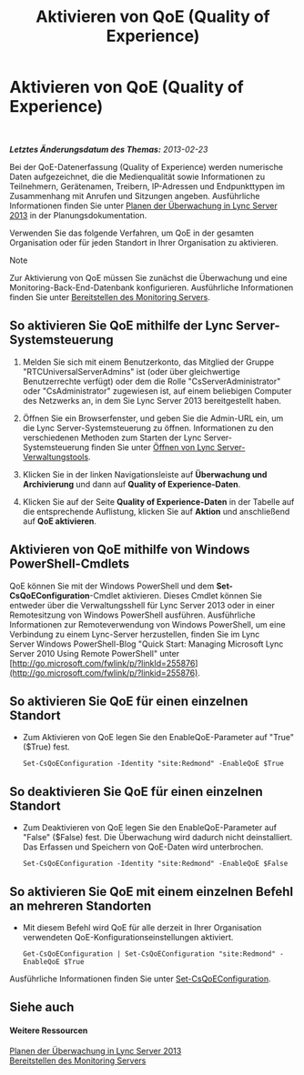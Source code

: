 ﻿---
title: Aktivieren von QoE (Quality of Experience)
TOCTitle: Aktivieren von QoE (Quality of Experience)
ms:assetid: c8bb3c67-b324-4d94-8158-00c792c7ac42
ms:mtpsurl: https://technet.microsoft.com/de-de/library/Gg182583(v=OCS.15)
ms:contentKeyID: 49295382
ms.date: 05/19/2016
mtps_version: v=OCS.15
ms.translationtype: HT
---

# Aktivieren von QoE (Quality of Experience)

 

_**Letztes Änderungsdatum des Themas:** 2013-02-23_

Bei der QoE-Datenerfassung (Quality of Experience) werden numerische Daten aufgezeichnet, die die Medienqualität sowie Informationen zu Teilnehmern, Gerätenamen, Treibern, IP-Adressen und Endpunkttypen im Zusammenhang mit Anrufen und Sitzungen angeben. Ausführliche Informationen finden Sie unter [Planen der Überwachung in Lync Server 2013](lync-server-2013-planning-for-monitoring.md) in der Planungsdokumentation.

Verwenden Sie das folgende Verfahren, um QoE in der gesamten Organisation oder für jeden Standort in Ihrer Organisation zu aktivieren.


> [!NOTE]
> Zur Aktivierung von QoE müssen Sie zunächst die Überwachung und eine Monitoring-Back-End-Datenbank konfigurieren. Ausführliche Informationen finden Sie unter <A href="lync-server-2013-deploying-monitoring.md">Bereitstellen des Monitoring Servers</A>.



## So aktivieren Sie QoE mithilfe der Lync Server-Systemsteuerung

1.  Melden Sie sich mit einem Benutzerkonto, das Mitglied der Gruppe "RTCUniversalServerAdmins" ist (oder über gleichwertige Benutzerrechte verfügt) oder dem die Rolle "CsServerAdministrator" oder "CsAdministrator" zugewiesen ist, auf einem beliebigen Computer des Netzwerks an, in dem Sie Lync Server 2013 bereitgestellt haben.

2.  Öffnen Sie ein Browserfenster, und geben Sie die Admin-URL ein, um die Lync Server-Systemsteuerung zu öffnen. Informationen zu den verschiedenen Methoden zum Starten der Lync Server-Systemsteuerung finden Sie unter [Öffnen von Lync Server-Verwaltungstools](lync-server-2013-open-lync-server-administrative-tools.md).

3.  Klicken Sie in der linken Navigationsleiste auf **Überwachung und Archivierung** und dann auf **Quality of Experience-Daten**.

4.  Klicken Sie auf der Seite **Quality of Experience-Daten** in der Tabelle auf die entsprechende Auflistung, klicken Sie auf **Aktion** und anschließend auf **QoE aktivieren**.

## Aktivieren von QoE mithilfe von Windows PowerShell-Cmdlets

QoE können Sie mit der Windows PowerShell und dem **Set-CsQoEConfiguration**-Cmdlet aktivieren. Dieses Cmdlet können Sie entweder über die Verwaltungsshell für Lync Server 2013 oder in einer Remotesitzung von Windows PowerShell ausführen. Ausführliche Informationen zur Remoteverwendung von Windows PowerShell, um eine Verbindung zu einem Lync-Server herzustellen, finden Sie im Lync Server Windows PowerShell-Blog "Quick Start: Managing Microsoft Lync Server 2010 Using Remote PowerShell" unter [http://go.microsoft.com/fwlink/p/?linkId=255876](http://go.microsoft.com/fwlink/p/?linkid=255876).

## So aktivieren Sie QoE für einen einzelnen Standort

  - Zum Aktivieren von QoE legen Sie den EnableQoE-Parameter auf "True" ($True) fest.
    
        Set-CsQoEConfiguration -Identity "site:Redmond" -EnableQoE $True

## So deaktivieren Sie QoE für einen einzelnen Standort

  - Zum Deaktivieren von QoE legen Sie den EnableQoE-Parameter auf "False" ($False) fest. Die Überwachung wird dadurch nicht deinstalliert. Das Erfassen und Speichern von QoE-Daten wird unterbrochen.
    
        Set-CsQoEConfiguration -Identity "site:Redmond" -EnableQoE $False

## So aktivieren Sie QoE mit einem einzelnen Befehl an mehreren Standorten

  - Mit diesem Befehl wird QoE für alle derzeit in Ihrer Organisation verwendeten QoE-Konfigurationseinstellungen aktiviert.
    
        Get-CsQoEConfiguration | Set-CsQoEConfiguration "site:Redmond" -EnableQoE $True

Ausführliche Informationen finden Sie unter [Set-CsQoEConfiguration](https://docs.microsoft.com/en-us/powershell/module/skype/Set-CsQoEConfiguration).

## Siehe auch

#### Weitere Ressourcen

[Planen der Überwachung in Lync Server 2013](lync-server-2013-planning-for-monitoring.md)  
[Bereitstellen des Monitoring Servers](lync-server-2013-deploying-monitoring.md)

